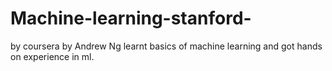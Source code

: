 # Machine-learning-stanford-
by coursera by Andrew Ng
learnt basics of machine learning and got hands on experience in ml.
